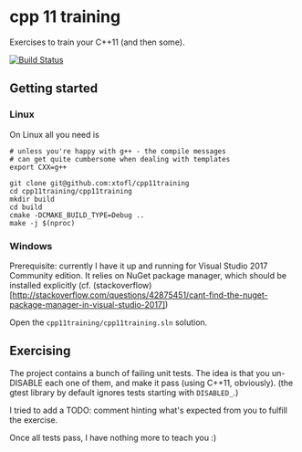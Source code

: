 # cpp 11 training 

Exercises to train your C++11 (and then some).

[![Build Status](https://travis-ci.org/xtofl/cpp11training.svg?branch=master)](https://travis-ci.org/xtofl/cpp11training.svg?branch=master)

## Getting started

### Linux

On Linux all you need is

    # unless you're happy with g++ - the compile messages
    # can get quite cumbersome when dealing with templates
    export CXX=g++

    git clone git@github.com:xtofl/cpp11training
    cd cpp11training/cpp11training
    mkdir build
    cd build
    cmake -DCMAKE_BUILD_TYPE=Debug ..
    make -j $(nproc)



### Windows

    
Prerequisite: currently I have it up and running for Visual Studio 2017 Community edition.  It relies on NuGet package manager, which should be installed explicitly (cf. (stackoverflow)[http://stackoverflow.com/questions/42875451/cant-find-the-nuget-package-manager-in-visual-studio-2017])

Open the `cpp11training/cpp11training.sln` solution.


## Exercising

The project contains a bunch of failing unit tests.  The idea is that you un-DISABLE each one of them, and make it pass (using C++11, obviously).  (the gtest library by default ignores tests starting with `DISABLED_`.)

I tried to add a TODO: comment hinting what's expected from you to fulfill the exercise.

Once all tests pass, I have nothing more to teach you :)
